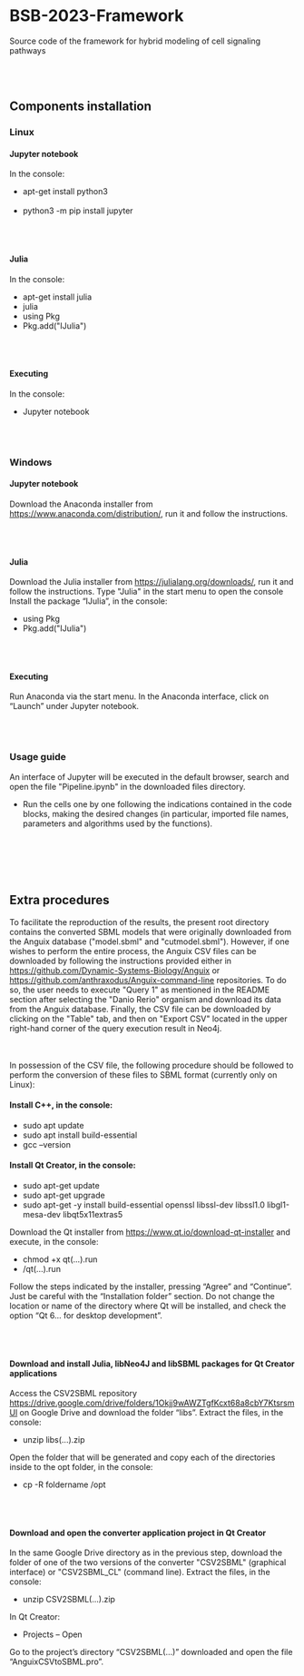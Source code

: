 # BSB-2023-Framework
Source code of the framework for hybrid modeling of cell signaling pathways

<br /> <br/> 
## Components installation 
### Linux
#### Jupyter notebook
In the console:
- apt-get install python3<br /> <br/> 
- python3 -m pip install jupyter

<br /> <br/> 
#### Julia 
In the console:
- apt-get install julia
- julia
- using Pkg
- Pkg.add("IJulia") 

<br /> <br/> 
#### Executing
In the console:
- Jupyter notebook

<br /> <br/> 
### Windows
#### Jupyter notebook
Download the Anaconda installer from https://www.anaconda.com/distribution/, run it and follow the instructions.

<br /> <br/> 
#### Julia 
Download the Julia installer from https://julialang.org/downloads/, run it and follow the instructions.
Type "Julia" in the start menu to open the console
Install the package “IJulia”, in the console:
- using Pkg
- Pkg.add("IJulia")

<br /> <br/> 
#### Executing
Run Anaconda via the start menu.
In the Anaconda interface, click on “Launch” under Jupyter notebook.

<br /> <br/> 
### Usage guide 
An interface of Jupyter will be executed in the default browser, search and open the file "Pipeline.ipynb" in the downloaded files directory.
- Run the cells one by one following the indications contained in the code blocks, making the desired changes (in particular, imported file names, parameters and algorithms used by the functions).
<br /> <br/> 
<br /> <br/> 
<br /> <br/> 
## Extra procedures
To facilitate the reproduction of the results, the present root directory contains the converted SBML models that were originally downloaded from the Anguix database ("model.sbml" and "cutmodel.sbml"). However, if one wishes to perform the entire process, the Anguix CSV files can be downloaded by following the instructions provided either in https://github.com/Dynamic-Systems-Biology/Anguix or https://github.com/anthraxodus/Anguix-command-line repositories. To do so, the user needs to execute "Query 1" as mentioned in the README section after selecting the "Danio Rerio" organism and download its data from the Anguix database. Finally, the CSV file can be downloaded by clicking on the "Table" tab, and then on "Export CSV" located in the upper right-hand corner of the query execution result in Neo4j.

<br /> <br/> 
In possession of the CSV file, the following procedure should be followed to perform the conversion of these files to SBML format (currently only on Linux):
#### Install C++, in the console:
- sudo apt update
- sudo apt install build-essential
- gcc –version
#### Install Qt Creator, in the console:
- sudo apt-get update
- sudo apt-get upgrade
- sudo apt-get -y install build-essential openssl libssl-dev libssl1.0 libgl1-mesa-dev libqt5x11extras5

Download the Qt installer from https://www.qt.io/download-qt-installer and execute, in the console:
- chmod +x qt(...).run
- /qt(...).run

Follow the steps indicated by the installer, pressing “Agree” and “Continue”. Just be careful with the “Installation folder” section. Do not change the location or name of the directory where Qt will be installed, and check the option “Qt 6… for desktop development”.

<br /> <br/>
#### Download and install Julia, libNeo4J and libSBML packages for Qt Creator applications
Access the CSV2SBML repository https://drive.google.com/drive/folders/1Okjj9wAWZTgfKcxt68a8cbY7KtsrsmUl on Google Drive and download the folder “libs”. Extract the files, in the console:
- unzip libs(...).zip

Open the folder that will be generated and copy each of the directories inside to the opt folder, in the console:
- cp -R foldername /opt

<br /> <br/>
#### Download and open the converter application project in Qt Creator
In the same Google Drive directory as in the previous step, download the folder of one of the two versions of the converter "CSV2SBML" (graphical interface) or "CSV2SBML_CL" (command line). Extract the files, in the console:
- unzip CSV2SBML(...).zip 
      
In Qt Creator: 
- Projects – Open

Go to the project’s directory “CSV2SBML(...)” downloaded and open the file “AnguixCSVtoSBML.pro”.
